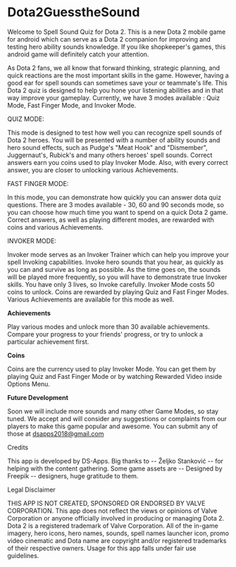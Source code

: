 # Dota2GuesstheSound
Welcome to Spell Sound Quiz for Dota 2. This is a new Dota 2 mobile game for android which can serve as a Dota 2 companion for improving and testing hero ability sounds knowledge. If you like shopkeeper's games, this android game will definitely catch your attention.

As Dota 2 fans, we all know that forward thinking, strategic planning, and quick reactions are the most important skills in the game. However, having a good ear for spell sounds can sometimes save your or teammate's life. This Dota 2 quiz is designed to help you hone your listening abilities and in that way improve your gameplay. Currently, we have 3 modes available : Quiz Mode, Fast Finger Mode, and Invoker Mode.

QUIZ MODE:

This mode is designed to test how well you can recognize spell sounds of Dota 2 heroes. You will be presented with a number of ability sounds and hero sound effects, such as Pudge's "Meat Hook" and "Dismember", Juggernaut's, Rubick's and many others heroes' spell sounds. Correct answers earn you coins used to play Invoker Mode. Also, with every correct answer, you are closer to unlocking various Achievements. 

FAST FINGER MODE:

In this mode, you can demonstrate how quickly you can answer dota quiz questions. There are 3 modes available - 30, 60 and 90 seconds mode, so you can choose how much time you want to spend on a quick Dota 2 game. Correct answers, as well as playing different modes, are rewarded with coins and various Achievements. 

INVOKER MODE: 

Invoker mode serves as an Invoker Trainer which can help you improve your spell Invoking capabilities. Invoke hero sounds that you hear, as quickly as you can and survive as long as possible. As the time goes on, the sounds will be played more frequently, so you will have to demonstrate true Invoker skills. You have only 3 lives, so Invoke carefully. Invoker Mode costs 50 coins to unlock. Coins are rewarded by playing Quiz and Fast Finger Modes. Various Achievements are available for this mode as well. 

**Achievements**

Play various modes and unlock more than 30 available achievements. Compare your progress to your friends' progress, or try to unlock a particular achievement first. 

**Coins** 

Coins are the currency used to play Invoker Mode. You can get them by playing Quiz and Fast Finger Mode or by watching Rewarded Video inside Options Menu. 

**Future Development**

Soon we will include more sounds and many other Game Modes, so stay tuned. We accept and will consider any suggestions or complaints from our players to make this game popular and awesome. You can submit any of those at dsapps2018@gmail.com

Credits

This app is developed by DS-Apps. Big thanks to -- Željko Stanković -- for helping with the content gathering. Some game assets are -- Designed by Freepik -- designers, huge gratitude to them.

Legal Disclaimer

THIS APP IS NOT CREATED, SPONSORED OR ENDORSED BY VALVE CORPORATION. This app does not reflect the views or opinions of Valve Corporation or anyone officially involved in producing or managing Dota 2. Dota 2 is a registered trademark of Valve Corporation. All of the in-game imagery, hero icons, hero names, sounds, spell names launcher icon, promo video cinematic and Dota name are copyright and/or registered trademarks of their respective owners. Usage for this app falls under fair use guidelines.
